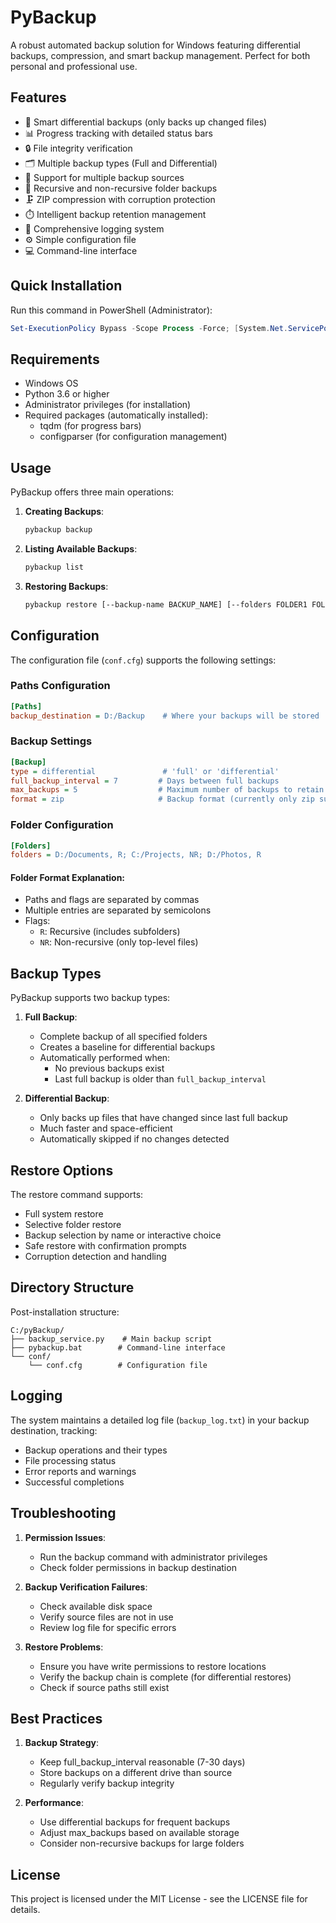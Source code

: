 # PyBackup

A robust automated backup solution for Windows featuring differential backups, compression, and smart backup management. Perfect for both personal and professional use.

## Features

- 🔄 Smart differential backups (only backs up changed files)
- 📊 Progress tracking with detailed status bars
- 🔒 File integrity verification
- 🗂️ Multiple backup types (Full and Differential)
- 📁 Support for multiple backup sources
- 🌲 Recursive and non-recursive folder backups
- 🗜️ ZIP compression with corruption protection
- ⏱️ Intelligent backup retention management
- 📝 Comprehensive logging system
- ⚙️ Simple configuration file
- 💻 Command-line interface

## Quick Installation

Run this command in PowerShell (Administrator):
```powershell
Set-ExecutionPolicy Bypass -Scope Process -Force; [System.Net.ServicePointManager]::SecurityProtocol = [System.Net.ServicePointManager]::SecurityProtocol -bor 3072; Invoke-WebRequest 'https://raw.githubusercontent.com/voidshaman/pyBackup/refs/heads/main/install.py' -OutFile "$env:TEMP\install.py"; python "$env:TEMP\install.py"
```

## Requirements

- Windows OS
- Python 3.6 or higher
- Administrator privileges (for installation)
- Required packages (automatically installed):
  - tqdm (for progress bars)
  - configparser (for configuration management)

## Usage

PyBackup offers three main operations:

1. **Creating Backups**:
   ```bash
   pybackup backup
   ```

2. **Listing Available Backups**:
   ```bash
   pybackup list
   ```

3. **Restoring Backups**:
   ```bash
   pybackup restore [--backup-name BACKUP_NAME] [--folders FOLDER1 FOLDER2 ...]
   ```

## Configuration

The configuration file (`conf.cfg`) supports the following settings:

### Paths Configuration
```ini
[Paths]
backup_destination = D:/Backup    # Where your backups will be stored
```

### Backup Settings
```ini
[Backup]
type = differential               # 'full' or 'differential'
full_backup_interval = 7         # Days between full backups
max_backups = 5                  # Maximum number of backups to retain
format = zip                     # Backup format (currently only zip supported)
```

### Folder Configuration
```ini
[Folders]
folders = D:/Documents, R; C:/Projects, NR; D:/Photos, R
```

#### Folder Format Explanation:
- Paths and flags are separated by commas
- Multiple entries are separated by semicolons
- Flags:
  - `R`: Recursive (includes subfolders)
  - `NR`: Non-recursive (only top-level files)

## Backup Types

PyBackup supports two backup types:

1. **Full Backup**:
   - Complete backup of all specified folders
   - Creates a baseline for differential backups
   - Automatically performed when:
     - No previous backups exist
     - Last full backup is older than `full_backup_interval`

2. **Differential Backup**:
   - Only backs up files that have changed since last full backup
   - Much faster and space-efficient
   - Automatically skipped if no changes detected

## Restore Options

The restore command supports:

- Full system restore
- Selective folder restore
- Backup selection by name or interactive choice
- Safe restore with confirmation prompts
- Corruption detection and handling

## Directory Structure

Post-installation structure:
```
C:/pyBackup/
├── backup_service.py    # Main backup script
├── pybackup.bat        # Command-line interface
└── conf/
    └── conf.cfg        # Configuration file
```

## Logging

The system maintains a detailed log file (`backup_log.txt`) in your backup destination, tracking:
- Backup operations and their types
- File processing status
- Error reports and warnings
- Successful completions

## Troubleshooting

1. **Permission Issues**:
   - Run the backup command with administrator privileges
   - Check folder permissions in backup destination

2. **Backup Verification Failures**:
   - Check available disk space
   - Verify source files are not in use
   - Review log file for specific errors

3. **Restore Problems**:
   - Ensure you have write permissions to restore locations
   - Verify the backup chain is complete (for differential restores)
   - Check if source paths still exist

## Best Practices

1. **Backup Strategy**:
   - Keep full_backup_interval reasonable (7-30 days)
   - Store backups on a different drive than source
   - Regularly verify backup integrity

2. **Performance**:
   - Use differential backups for frequent backups
   - Adjust max_backups based on available storage
   - Consider non-recursive backups for large folders

## License

This project is licensed under the MIT License - see the LICENSE file for details.